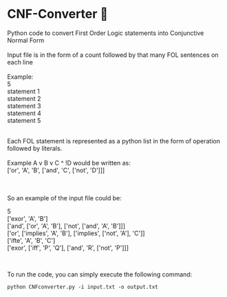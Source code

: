 # CNF-Converter 🌊
Python code to convert First Order Logic statements into Conjunctive Normal Form
<br><br>
Input file is in the form of a count followed by that many FOL sentences on each line
<br><br>
Example: <br>
5<br>
statement 1<br>
statement 2<br>
statement 3<br>
statement 4<br>
statement 5<br>

<br>
Each FOL statement is represented as a python list in the form of operation followed by literals.<br><br>
Example A v B v C ^ !D would be written as:<br>
['or', 'A', 'B', ['and', 'C', ['not', 'D']]]

<br><br>
So an example of the input file could be:

5
<br>
['exor', 'A', 'B']
<br>
['and', ['or', 'A', 'B'], ['not', ['and', 'A', 'B']]]
<br>
['or', ['implies', 'A', 'B'], ['implies', ['not', 'A'], 'C']]
<br>
['ifte', 'A', 'B', 'C']
<br>
['exor', ['iff', 'P', 'Q'], ['and', 'R', ['not', 'P']]]

<br>

To run the code, you can simply execute the following command: 

```
python CNFconverter.py -i input.txt -o output.txt
``` 
